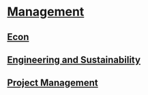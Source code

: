 # [Management](https://benjaminklassen.com)

## [Econ](econ.html)

## [Engineering and Sustainability](engineeringsustainability.html)

## [Project Management](projectmanagement.html)
